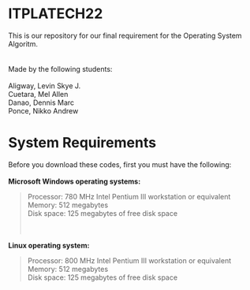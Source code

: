 # ITPLATECH22

This is our repository for our final requirement for the Operating System Algoritm.</br></br>
</br>Made by the following students:
</br></br>Aligway, Levin Skye J.
</br>Cuetara, Mel Allen
</br>Danao, Dennis Marc
</br>Ponce, Nikko Andrew

# System Requirements

Before you download these codes, first you must have the following:</br></br>
<b>Microsoft Windows operating systems:</b>
</br>
>Processor: 780 MHz Intel Pentium III workstation or equivalent</br>
>Memory: 512 megabytes</br>
>Disk space: 125 megabytes of free disk space</br>
</br></br>

<b>Linux operating system:</b>
</br>
>Processor: 800 MHz Intel Pentium III workstation or equivalent</br>
>Memory: 512 megabytes</br>
>Disk space: 125 megabytes of free disk space</br>
